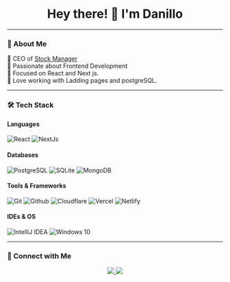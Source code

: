 <h1 align="center">Hey there! 👋 I'm Danillo</h1>

---

### 🚀 About Me
🔹 CEO of [Stock Manager](https://mentoriaprimeiravenda.online)      
🔹 Passionate about Frontend Development  
🔹 Focused on React and Next js.  
🔹 Love working with Ladding pages and postgreSQL.

---

### 🛠 Tech Stack  
#### Languages
![React](https://img.shields.io/badge/React-b?style=for-the-badge&logo=react&logoColor=white&color=black)
![NextJs](https://img.shields.io/badge/NextJs-b?style=for-the-badge&logo=nextdotjs&logoColor=white&color=black)
#### Databases  
![PostgreSQL](https://img.shields.io/badge/postgresql-q?style=for-the-badge&logo=postgresql&logoColor=white&color=blue)
![SQLite](https://img.shields.io/badge/SQLite-%23003B57.svg?style=for-the-badge&logo=sqlite&logoColor=white)
![MongoDB](https://img.shields.io/badge/MongoDB-%2347A248.svg?style=for-the-badge&logo=mongodb&logoColor=white)

#### Tools & Frameworks  
![Git](https://img.shields.io/badge/Git-%F05032.svg?style=for-the-badge&logo=git&logoColor=white)
![Github](https://img.shields.io/badge/github-q?style=for-the-badge&logo=github&logoColor=white&color=gray)
![Cloudflare](https://img.shields.io/badge/Cloudflare-F38020.svg?style=for-the-badge&logo=Cloudflare&logoColor=white)
![Vercel](https://img.shields.io/badge/Vercel-%23000000.svg?style=for-the-badge&logo=vercel&logoColor=white)
![Netlify](https://img.shields.io/badge/netlify-q?style=for-the-badge&logo=netlify&logoColor=white&color=black)


#### IDEs & OS  
![IntelliJ IDEA](https://img.shields.io/badge/IntelliJ%20IDEA-%23000000.svg?style=for-the-badge&logo=intellij-idea&logoColor=white)
![Windows 10](https://img.shields.io/badge/Windows%2010-w?style=for-the-badge&color=blue)

---

### 📲 Connect with Me  
<div align="center"> 
  <a href="https://discord.com/users/1165311925027082325" target="_blank">
    <img src="https://img.shields.io/badge/Discord-%237289DA.svg?style=for-the-badge&logo=discord&logoColor=white" />
  </a>
  <a href="mailto:proficionaldanillo@gmail.com?subject=Github%20Visit&body=Hello%2C%20I%20visited%20your%20GitHub%20profile%20and%20I'm%20interested%20in%20talking%20with%20you!" target="_blank">
    <img src="https://img.shields.io/badge/Gmail-%23D14836.svg?style=for-the-badge&logo=gmail&logoColor=white" />
  </a>
</div>
